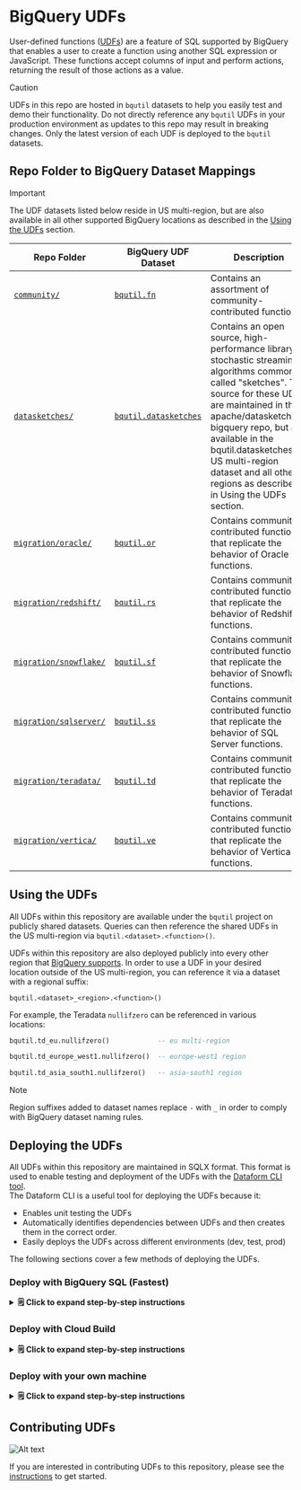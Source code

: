 # BigQuery UDFs

User-defined functions
([UDFs](https://cloud.google.com/bigquery/docs/reference/standard-sql/user-defined-functions))
are a feature of SQL supported by BigQuery that enables a user to create a
function using another SQL expression or JavaScript. These functions accept
columns of input and perform actions, returning the result of those actions as a
value.

> [!CAUTION]
> UDFs in this repo are hosted in `bqutil` datasets to help you easily test and
> demo their functionality. Do not directly reference any `bqutil` UDFs in your
> production environment as updates to this repo may result in breaking changes.
> Only the latest version of each UDF is deployed to the `bqutil` datasets. 

## Repo Folder to BigQuery Dataset Mappings

> [!IMPORTANT]
> The UDF datasets listed below reside in US multi-region, but are also available in all other supported BigQuery locations as described in the [Using the UDFs](#using-the-udfs) section.

| Repo Folder                                         | BigQuery UDF Dataset                                                                                       | Description                                                                                                                                                                                                                                                                                                                            |
|-----------------------------------------------------|------------------------------------------------------------------------------------------------------------|----------------------------------------------------------------------------------------------------------------------------------------------------------------------------------------------------------------------------------------------------------------------------------------------------------------------------------------|
| [`community/`](/udfs/community)                     | [`bqutil.fn`](https://console.cloud.google.com/bigquery?ws=!1m4!1m3!3m2!1sbqutil!2sfn)                     | Contains an assortment of community-contributed functions.                                                                                                                                                                                                                                                                             |
| [`datasketches/`](/udfs/datasketches/)              | [`bqutil.datasketches`](https://console.cloud.google.com/bigquery?ws=!1m4!1m3!3m2!1sbqutil!2sdatasketches) | Contains an open source, high-performance library of stochastic streaming algorithms commonly called "sketches". The source for these UDFs are maintained in the apache/datasketches-bigquery repo, but are available in the bqutil.datasketches US multi-region dataset and all other regions as described in Using the UDFs section. |
| [`migration/oracle/`](/udfs/migration/oracle)       | [`bqutil.or`](https://console.cloud.google.com/bigquery?ws=!1m4!1m3!3m2!1sbqutil!2sor)                     | Contains community-contributed functions that replicate the behavior of Oracle functions.                                                                                                                                                                                                                                              |
| [`migration/redshift/`](/udfs/migration/redshift)   | [`bqutil.rs`](https://console.cloud.google.com/bigquery?ws=!1m4!1m3!3m2!1sbqutil!2srs)                     | Contains community-contributed functions that replicate the behavior of Redshift functions.                                                                                                                                                                                                                                            |
| [`migration/snowflake/`](/udfs/migration/snowflake) | [`bqutil.sf`](https://console.cloud.google.com/bigquery?ws=!1m4!1m3!3m2!1sbqutil!2ssf)                     | Contains community-contributed functions that replicate the behavior of Snowflake functions.                                                                                                                                                                                                                                           |
| [`migration/sqlserver/`](/udfs/migration/sqlserver) | [`bqutil.ss`](https://console.cloud.google.com/bigquery?ws=!1m4!1m3!3m2!1sbqutil!2sss)                     | Contains community-contributed functions that replicate the behavior of SQL Server functions.                                                                                                                                                                                                                                          |
| [`migration/teradata/`](/udfs/migration/teradata/)  | [`bqutil.td`](https://console.cloud.google.com/bigquery?ws=!1m4!1m3!3m2!1sbqutil!2std)                     | Contains community-contributed functions that replicate the behavior of Teradata functions.                                                                                                                                                                                                                                            |
| [`migration/vertica/`](/udfs/migration/vertica)     | [`bqutil.ve`](https://console.cloud.google.com/bigquery?ws=!1m4!1m3!3m2!1sbqutil!2sve)                     | Contains community-contributed functions that replicate the behavior of Vertica functions.                                                                                                                                                                                                                                             |

## Using the UDFs

All UDFs within this repository are available under the `bqutil` project on
publicly shared datasets. Queries can then reference the shared UDFs in the US multi-region via
`bqutil.<dataset>.<function>()`.

UDFs within this repository are also deployed publicly into every other region that [BigQuery supports](https://cloud.google.com/bigquery/docs/locations). 
In order to use a UDF in your desired location outside of the US multi-region, you can reference it via a dataset with a regional suffix:

`bqutil.<dataset>_<region>.<function>()`

For example, the Teradata `nullifzero` can be referenced in various locations:

```sql
bqutil.td_eu.nullifzero()            -- eu multi-region

bqutil.td_europe_west1.nullifzero()  -- europe-west1 region

bqutil.td_asia_south1.nullifzero()   -- asia-south1 region
```

> [!NOTE]  
> Region suffixes added to dataset names replace `-` with `_` in order to comply with BigQuery dataset naming rules.

## Deploying the UDFs

All UDFs within this repository are maintained in SQLX format. This format is
used to enable testing and deployment of the UDFs with
the [Dataform CLI tool](https://docs.dataform.co/dataform-cli). \
The Dataform CLI is a useful tool for deploying the UDFs because it:

* Enables unit testing the UDFs
* Automatically identifies dependencies between UDFs and then creates them in
  the correct order.
* Easily deploys the UDFs across different environments (dev, test, prod)

The following sections cover a few methods of deploying the UDFs. 

### Deploy with BigQuery SQL (Fastest)

<details><summary><b>&#128466; Click to expand step-by-step instructions</b></summary>

#### Deploy all the `bqutil.fn` UDFs into your own project:

Run the following `gcloud` command to copy the JavaScript files hosted in the 
`bqutil` project's Cloud Storage bucket to your own bucket:

```bash
gcloud storage cp gs://bqutil-lib/bq_js_libs/* gs://YOUR_BUCKET/bq_js_libs
```

Run the following SQL script in your BigQuery console to copy all `bqutil.fn` UDFs into
your own project:

```sql
-- SET YOUR DESIRED BQ REGION BELOW
SET @@location="us-east4";
/**********************************
 * DO NOT EDIT SQL BELOW THIS LINE
 **********************************/
DECLARE YOUR_PROJECT_ID STRING DEFAULT(@@project_id);
DECLARE YOUR_REGION STRING DEFAULT(@@location);
DECLARE region_suffix STRING DEFAULT(
  IF(YOUR_REGION="US", "", "_" || REPLACE(YOUR_REGION, "-", "_"))
);
-- Get regional UDFs
DECLARE fn_udf_ddls ARRAY<STRING>;
EXECUTE IMMEDIATE
   FORMAT("""
  SELECT ARRAY_AGG(ddl ORDER BY created) AS fn_udf_ddls
  FROM bqutil.fn%s.INFORMATION_SCHEMA.ROUTINES
  """,
          region_suffix
      )
   INTO fn_udf_ddls;
-- Creates the fn dataset within your project
EXECUTE IMMEDIATE "CREATE SCHEMA IF NOT EXISTS " || YOUR_PROJECT_ID || ".fn" || region_suffix;
-- Creates all cw_* UDFs within your new fn dataset
FOR fn_udf_ddl IN (SELECT * FROM UNNEST(fn_udf_ddls) ddl)
DO EXECUTE IMMEDIATE REPLACE(REPLACE(fn_udf_ddl.ddl, "bqutil", YOUR_PROJECT_ID), "CREATE ", "CREATE OR REPLACE ");
END FOR;
```

#### Deploy all the `bqutil.fn.cw_` prefix UDFs into your own project: 
```sql
-- SET YOUR DESIRED BQ REGION BELOW
SET @@location="us-east4";
/**********************************
 * DO NOT EDIT SQL BELOW THIS LINE
 **********************************/
DECLARE YOUR_PROJECT_ID STRING DEFAULT(@@project_id);
DECLARE YOUR_REGION STRING DEFAULT(@@location);
DECLARE region_suffix STRING DEFAULT(
  IF(YOUR_REGION="US", "", "_" || REPLACE(YOUR_REGION, "-", "_"))
);
-- Get regional UDFs
DECLARE cw_udf_ddls ARRAY<STRING>;
EXECUTE IMMEDIATE
   FORMAT("""
  SELECT ARRAY_AGG(ddl ORDER BY created) AS cw_udf_ddls
  FROM bqutil.fn%s.INFORMATION_SCHEMA.ROUTINES
  WHERE specific_name LIKE "cw_%%"
  """,
          region_suffix
      )
   INTO cw_udf_ddls;
-- Creates the fn dataset within your project
EXECUTE IMMEDIATE "CREATE SCHEMA IF NOT EXISTS " || YOUR_PROJECT_ID || ".fn" || region_suffix;
-- Creates all cw_* UDFs within your new fn dataset
FOR cw_udf_ddl IN (SELECT * FROM UNNEST(cw_udf_ddls) ddl)
DO EXECUTE IMMEDIATE REPLACE(REPLACE(cw_udf_ddl.ddl, "bqutil", YOUR_PROJECT_ID), "CREATE ", "CREATE OR REPLACE ");
END FOR;
```

</details>

### Deploy with Cloud Build

<details><summary><b>&#128466; Click to expand step-by-step instructions</b></summary>

1. Authenticate using the Cloud SDK and set the BigQuery project in which you'll
   deploy your UDF(s):

   ```bash 
   gcloud init
   ```

1. Enable the Cloud Build API and grant the default Cloud Build service account
   the BigQuery Job User and Data Editor roles
   ```bash
   gcloud services enable cloudbuild.googleapis.com && \
   gcloud projects add-iam-policy-binding \
     $(gcloud config get-value project) \
     --member=serviceAccount:$(gcloud projects describe $(gcloud config get-value project) --format="value(projectNumber)")"@cloudbuild.gserviceaccount.com" \
     --role=roles/bigquery.user && \
   gcloud projects add-iam-policy-binding \
     $(gcloud config get-value project) \
     --member=serviceAccount:$(gcloud projects describe $(gcloud config get-value project) --format="value(projectNumber)")"@cloudbuild.gserviceaccount.com" \
     --role=roles/bigquery.dataEditor
   ```
1. Deploy the UDFs by submitting the following:

   ```bash
   # Deploy to US
   gcloud builds submit . --config=deploy.yaml --substitutions _PROJECT_ID=YOUR_PROJECT_ID,_BQ_LOCATION=US
   ```

   > IMPORTANT:
   > Deploy to a different location by setting `_BQ_LOCATION` to your own
   > desired value.\
   > [Click here](https://cloud.google.com/bigquery/docs/locations#supported_regions)
   > for a list of supported locations.

</details>

### Deploy with your own machine

<details><summary><b>&#128466; Click to expand step-by-step instructions</b></summary>

Run the following in your machine's terminal to deploy all UDFs in your own
BigQuery project.

1. Authenticate using the Cloud SDK and set the BigQuery project in which you'll
   deploy your UDF(s):

   ```bash 
   gcloud init
   ```

1. Install the dataform CLI tool:

   ```bash
   npm i -g @dataform/cli
   ```

1. Set env variable BQ_LOCATION to the BigQuery location in which you want to
   deploy the UDFs and then run the `deploy.sh` helper script to deploy the
   UDFs:

   ```bash
   # Deploy to US
   export BQ_LOCATION=US && bash deploy.sh
   ```

   > IMPORTANT:
   > Deploy to a different location by setting `BQ_LOCATION` to your own
   > desired value.\
   > [Click here](https://cloud.google.com/bigquery/docs/locations#supported_regions)
   > for a list of supported locations.

</details>

## Contributing UDFs

![Alt text](/images/public_udf_architecture.png?raw=true "Public UDFs")

If you are interested in contributing UDFs to this repository, please see the
[instructions](/udfs/CONTRIBUTING.md) to get started.
